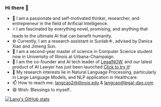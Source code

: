 ### Hi there 👋

- 🌱 I am a passionate and self-motivated thinker, researcher, and entrepreneur in the field of Arificial Intelligence.
- ⚡ I am fascinated by everything novel, promising, and anything that leads to the ultimate AI that can benefit humanity.
- ⚙️ Currently, I am a research assistant in Sunlab☀️, advised by Danica Xiao and Jimeng Sun.
- 🏫 I am a second-year master of science in Computer Science student now in Univerisity of Illinois at Urbana-Champaign.
- 🔭 I am the co-founder and AI tech leader of [LegalNOW](www.legal-dao.org), and our latest product of AI Lawyer has just been launched [Click to try it](https://ai.legalnow.xyz/)!
- 🔭 My research interests lie in Natural Language Processing, particularly in Large Language Models, and NLP application in Healthcare.
- 📫 How to reach me: langcao2@illinois.edu & langcao@legal-dao.com
- 😄 Wish: Blessings to myself..

[![Lang's GitHub stats](https://github-readme-stats.vercel.app/api?username=windszzlang)](https://github.com/anuraghazra/github-readme-stats)

<!--
**windsOvO/windsOvO** is a ✨ _special_ ✨ repository because its `README.md` (this file) appears on your GitHub profile.

Here are some ideas to get you started:

- 🔭 I’m currently working on full stack software development, machine learning projects etc.
- 🌱 I’m currently learning machine learning, natural language processing, etc.
- 👯 I’m looking to collaborate on ...
- 🤔 I’m looking for help with ...
- 💬 Ask me about ...
- 📫 How to reach me: windszzlang@gmail.com
- 😄 Pronouns: ...
- ⚡ Fun fact: ...
-->

